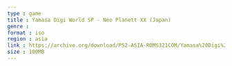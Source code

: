 ```yaml
---
type : game
title : Yamasa Digi World SP - Neo Planett XX (Japan)
genre : 
format : iso
region : asia
link : https://archive.org/download/PS2-ASIA-ROMS321COM/Yamasa%20Digi%20World%20SP%20-%20Neo%20Planett%20XX%20%28Japan%29.7z
size : 100MB
---
```

